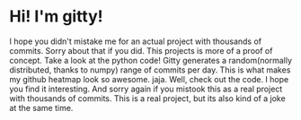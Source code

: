 # Hi! I'm gitty! 
I hope you didn't mistake me for an actual project with thousands of commits. Sorry about that if you did. This projects is more of a proof of concept. Take a look at the python code! 
Gitty generates a random(normally distributed, thanks to numpy) range of commits per day. This is what makes my github heatmap look so awesome. jaja. 
Well, check out the code. I hope you find it interesting. And sorry again if you mistook this as a real project with thousands of commits. This is a real project, but its also kind of a joke at the same time.
